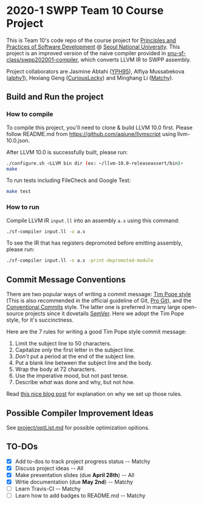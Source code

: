 
# 2020-1 SWPP Team 10 Course Project

This is Team 10's code repo of the course project for [Principles and Practices of Software Development](https://github.com/snu-sf-class/swpp202001) @ [Seoul National University](https://en.snu.ac.kr/). This project is an improved version of the naive compiler provided in [snu-sf-class/swpp202001-compiler](https://github.com/snu-sf-class/swpp202001-compiler), which converts LLVM IR to SWPP assembly.

Project collaborators are Jasmine Abtahi ([YPH95](https://github.com/YPH95)), Alfiya Mussabekova ([alphy1](https://github.com/alphy1)), Hexiang Geng ([CuriousLocky](https://github.com/CuriousLocky)) and Minghang Li ([Matchy](https://github.com/matchy233)).

## Build and Run the project

### How to compile

To compile this project, you'll need to clone & build LLVM 10.0 first. Please follow README.md from https://github.com/aqjune/llvmscript using llvm-10.0.json.

After LLVM 10.0 is successfully built, please run:

```bash
./configure.sh <LLVM bin dir (ex: ~/llvm-10.0-releaseassert/bin)>
make
```

To run tests including FileCheck and Google Test:

```bash
make test
```

### How to run

Compile LLVM IR `input.ll` into an assembly `a.s` using this command:

```bash
./sf-compiler input.ll -o a.s
```

To see the IR that has registers depromoted before emitting assembly, please run:

```bash
./sf-compiler input.ll -o a.s -print-depromoted-module
```

## Commit Message Conventions

There are two popular ways of writing a commit message: [Tim Pope style](https://tbaggery.com/2008/04/19/a-note-about-git-commit-messages.html) (This is also recommended in the official guideline of Git, [Pro Git](https://git-scm.com/book/en/v2/Distributed-Git-Contributing-to-a-Project)), and the [Conventional Commits](https://www.conventionalcommits.org/en/v1.0.0/) style. The latter one is preferred in many large open-source projects since it dovetails [SemVer](https://semver.org/). Here we adopt the Tim Pope style, for it's succinctness.

Here are the 7 rules for writing a good Tim Pope style commit message:

1. Limit the subject line to 50 characters.
2. Capitalize *only* the first letter in the subject line.
3. *Don't* put a period at the end of the subject line.
4. Put a blank line between the subject line and the body.
5. Wrap the body at 72 characters.
6. Use the imperative mood, but not past tense.
7. Describe *what* was done and why, but not *how*.

Read [this nice blog post](https://chris.beams.io/posts/git-commit/) for explanation on why we set up those rules.

## Possible Compiler Improvement Ideas

See [project/optList.md](project/spec.pdf) for possible optimization opitions.


## TO-DOs

- [x] Add to-dos to track project progress status -- Matchy
- [x] Discuss project ideas -- All
- [x] Make presentation slides (due **April 28th**) -- All
- [x] Wrtie documentation (due **May 2nd**) -- Matchy
- [ ] Learn Travis-CI -- Matchy
- [ ] Learn how to add badges to README.md -- Matchy
